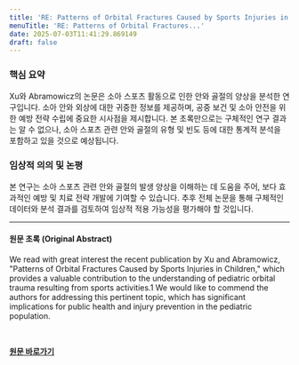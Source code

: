 ```yaml
---
title: 'RE: Patterns of Orbital Fractures Caused by Sports Injuries in Children'
menuTitle: 'RE: Patterns of Orbital Fractures...'
date: 2025-07-03T11:41:29.869149
draft: false
---
```


### 핵심 요약

Xu와 Abramowicz의 논문은 소아 스포츠 활동으로 인한 안와 골절의 양상을 분석한 연구입니다.  소아 안와 외상에 대한 귀중한 정보를 제공하며, 공중 보건 및 소아 안전을 위한 예방 전략 수립에 중요한 시사점을 제시합니다.  본 초록만으로는 구체적인 연구 결과는 알 수 없으나, 소아 스포츠 관련 안와 골절의 유형 및 빈도 등에 대한 통계적 분석을 포함하고 있을 것으로 예상됩니다.


### 임상적 의의 및 논평

본 연구는 소아 스포츠 관련 안와 골절의 발생 양상을 이해하는 데 도움을 주어,  보다 효과적인 예방 및 치료 전략 개발에 기여할 수 있습니다.  추후 전체 논문을 통해 구체적인 데이터와 분석 결과를 검토하여 임상적 적용 가능성을 평가해야 할 것입니다.


---

#### 원문 초록 (Original Abstract)
We read with great interest the recent publication by Xu and Abramowicz, "Patterns of Orbital Fractures Caused by Sports Injuries in Children," which provides a valuable contribution to the understanding of pediatric orbital trauma resulting from sports activities.1 We would like to commend the authors for addressing this pertinent topic, which has significant implications for public health and injury prevention in the pediatric population.

<br>

**[원문 바로가기](https://www.joms.org/article/S0278-2391(25)00185-5/fulltext?rss=yes)**
